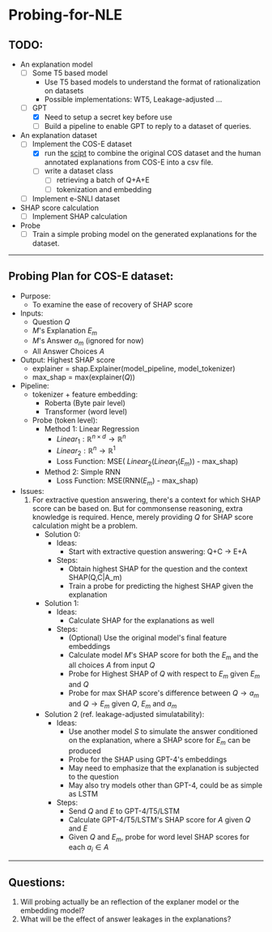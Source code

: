 # Probing-for-NLE

## TODO:

- An explanation model
    - [ ] Some T5 based model
        - Use T5 based models to understand the format of rationalization on datasets 
        - Possible implementations: WT5, Leakage-adjusted ...
    - [ ] GPT
        - [x] Need to setup a secret key before use 
        - [ ] Build a pipeline to enable GPT to reply to a dataset of queries.

- An explanation dataset
    - [ ] Implement the COS-E dataset
        - [x] run the [scipt](data/cos-e/code/parse-commonsenseQA.py) to combine the original COS dataset and the human annotated explanations from COS-E into a csv file.
        - [ ] write a dataset class
            - [ ] retrieving a batch of Q+A+E 
            - [ ] tokenization and embedding

    - [ ] Implement e-SNLI dataset

- SHAP score calculation
    - [ ] Implement SHAP calculation

- Probe
    - [ ] Train a simple probing model on the generated explanations for the dataset.

---

## Probing Plan for COS-E dataset:
- Purpose:
    - To examine the ease of recovery of SHAP score
- Inputs: 
    - Question $Q$ 
    - $M$'s Explanation $E_m$ 
    - $M$'s Answer $a_m$ (ignored for now)
    - All Answer Choices $A$
- Output: Highest SHAP score
    - explainer = shap.Explainer(model_pipeline, model_tokenizer) 
    - max_shap = max(explainer($Q$))
- Pipeline:
    - tokenizer + feature embedding:
        - Roberta (Byte pair level)
        - Transformer (word level)
    - Probe (token level):
        - Method 1: Linear Regression
            - $Linear_1: \mathbb{R}^{n\times d} \rightarrow \mathbb{R}^n$ 
            - $Linear_2: \mathbb{R}^{n} \rightarrow \mathbb{R}^1$ 
            - Loss Function: MSE( $Linear_2(Linear_1$($E_m$)) - max_shap)
        - Method 2: Simple RNN
            - Loss Function: MSE(RNN($E_m$) - max_shap)
- Issues:
    1. For extractive question answering, there's a context for which SHAP score can be based on. But for commonsense reasoning, extra knowledge is required. Hence, merely providing $Q$ for SHAP score calculation might be a problem.
        - Solution 0:
            - Ideas:
                - Start with extractive question answering: Q+C -> E+A
            - Steps:
                - Obtain highest SHAP for the question and the context SHAP(Q,C|A_m)
                - Train a probe for predicting the highest SHAP given the explanation
        - Solution 1:
            - Ideas:
                - Calculate SHAP for the explanations as well
            - Steps:
                - (Optional) Use the original model's final feature embeddings 
                - Calculate model $M$'s SHAP score for both the $E_m$ and the all choices $A$ from input $Q$
                - Probe for Highest SHAP of $Q$ with respect to $E_m$ given $E_m$ and $Q$
                - Probe for max SHAP score's difference between $Q \rightarrow a_m$ and $Q \rightarrow E_m$ given $Q$, $E_m$ and $a_m$ 
        - Solution 2 (ref. leakage-adjusted simulatability):
            - Ideas:
                - Use another model $S$ to simulate the answer conditioned on the explanation, where a SHAP score for $E_m$ can be produced 
                - Probe for the SHAP using GPT-4's embeddings
                - May need to emphasize that the explanation is subjected to the question
                - May also try models other than GPT-4, could be as simple as LSTM
            - Steps:
                - Send $Q$ and $E$ to GPT-4/T5/LSTM
                - Calculate GPT-4/T5/LSTM's SHAP score for $A$ given $Q$ and $E$ 
                - Given $Q$ and $E_m$, probe for word level SHAP scores for each $a_i \in A$

---
## Questions:
1. Will probing actually be an reflection of the explaner model or the embedding model?
2. What will be the effect of answer leakages in the explanations?  